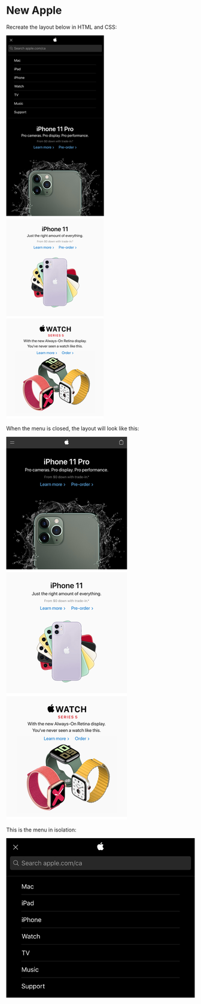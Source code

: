 # New Apple

Recreate the layout below in HTML and CSS:

![Apple's Mobile Layout](img/sample-layout-open-menu.png?raw=true "Apple's Mobile Layout")

When the menu is closed, the layout will look like this:

![Apple's Mobile w/ Closed Menu](img/sample-layout.png?raw=true "Apple's Mobile w/ Closed Menu")

This is the menu in isolation:

![The Menu](img/sample-layout-menu.png?raw=true "The Menu")